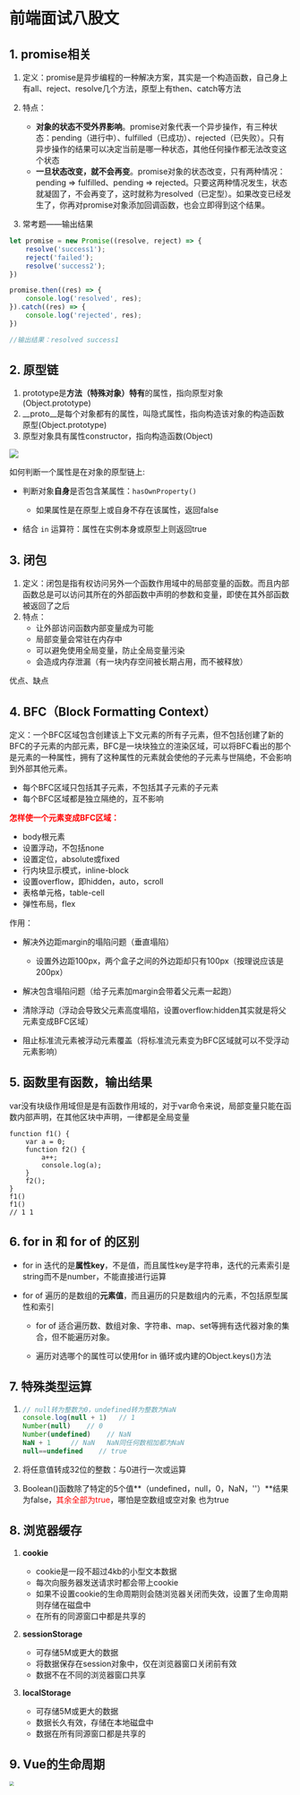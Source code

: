 # 前端面试八股文

## 1. promise相关

1. 定义：promise是异步编程的一种解决方案，其实是一个构造函数，自己身上有all、reject、resolve几个方法，原型上有then、catch等方法
2. 特点：
   - **对象的状态不受外界影响**。promise对象代表一个异步操作，有三种状态：pending（进行中）、fulfilled（已成功）、rejected（已失败）。只有异步操作的结果可以决定当前是哪一种状态，其他任何操作都无法改变这个状态
   - **一旦状态改变，就不会再变**。promise对象的状态改变，只有两种情况：pending => fulfilled、pending => rejected。只要这两种情况发生，状态就凝固了，不会再变了，这时就称为resolved（已定型）。如果改变已经发生了，你再对promise对象添加回调函数，也会立即得到这个结果。

3. 常考题——输出结果

```javascript
let promise = new Promise((resolve, reject) => {
    resolve('success1');
    reject('failed');
    resolve('success2');
})

promise.then((res) => {
    console.log('resolved', res);
}).catch((res) => {
    console.log('rejected', res);
})

//输出结果：resolved success1
```



## 2. 原型链

1. prototype是**方法（特殊对象）特有**的属性，指向原型对象(Object.prototype)
2. \_\_proto\_\_是每个对象都有的属性，叫隐式属性，指向构造该对象的构造函数原型(Object.prototype)
3. 原型对象具有属性constructor，指向构造函数(Object)

![](D:\资料\web前端学习资料素材\笔记\imgs\原型链.jpg)

如何判断一个属性是在对象的原型链上:

- 判断对象**自身**是否包含某属性：`hasOwnProperty()`
  - 如果属性是在原型上或自身不存在该属性，返回false

- 结合 `in` 运算符：属性在实例本身或原型上则返回true



## 3. 闭包

1. 定义：闭包是指有权访问另外一个函数作用域中的局部变量的函数。而且内部函数总是可以访问其所在的外部函数中声明的参数和变量，即使在其外部函数被返回了之后
2. 特点：
   - 让外部访问函数内部变量成为可能
   - 局部变量会常驻在内存中
   - 可以避免使用全局变量，防止全局变量污染
   - 会造成内存泄漏（有一块内存空间被长期占用，而不被释放）

优点、缺点



## 4. BFC（Block Formatting Context）

定义：一个BFC区域包含创建该上下文元素的所有子元素，但不包括创建了新的BFC的子元素的内部元素，BFC是一块块独立的渲染区域，可以将BFC看出的那个是元素的一种属性，拥有了这种属性的元素就会使他的子元素与世隔绝，不会影响到外部其他元素。

- 每个BFC区域只包括其子元素，不包括其子元素的子元素
- 每个BFC区域都是独立隔绝的，互不影响

<span style="color:red">**怎样使一个元素变成BFC区域：**</span>

- body根元素
- 设置浮动，不包括none
- 设置定位，absolute或fixed
- 行内块显示模式，inline-block
- 设置overflow，即hidden，auto，scroll
- 表格单元格，table-cell
- 弹性布局，flex

作用：

- 解决外边距margin的塌陷问题（垂直塌陷）
  - 设置外边距100px，两个盒子之间的外边距却只有100px（按理说应该是200px）

- 解决包含塌陷问题（给子元素加margin会带着父元素一起跑）
- 清除浮动（浮动会导致父元素高度塌陷，设置overflow:hidden其实就是将父元素变成BFC区域）
- 阻止标准流元素被浮动元素覆盖（将标准流元素变为BFC区域就可以不受浮动元素影响）



## 5. 函数里有函数，输出结果

var没有块级作用域但是是有函数作用域的，对于var命令来说，局部变量只能在函数内部声明，在其他区块中声明，一律都是全局变量

```
function f1() {
    var a = 0;
    function f2() {
        a++;
        console.log(a);
    }
    f2();
}
f1()
f1()
// 1 1
```



## 6. for in 和 for of 的区别

- for in 迭代的是**属性key**，不是值，而且属性key是字符串，迭代的元素索引是string而不是number，不能直接进行运算

- for of 遍历的是数组的**元素值**，而且遍历的只是数组内的元素，不包括原型属性和索引

  - for of 适合遍历数、数组对象、字符串、map、set等拥有迭代器对象的集合，但不能遍历对象。

  - 遍历对选哪个的属性可以使用for in 循环或内建的Object.keys()方法



## 7. 特殊类型运算

1. ```javascript
   // null转为整数为0，undefined转为整数为NaN
   console.log(null + 1)   // 1
   Number(null)    // 0
   Number(undefined)    // NaN
   NaN + 1     // NaN   NaN同任何数相加都为NaN
   null==undefined    // true
   ```

2. 将任意值转成32位的整数：与0进行一次或运算

3. Boolean()函数除了特定的5个值**（undefined，null，0，NaN，''）**结果为false，<span style="color: red">其余全部为true</span>，哪怕是空数组或空对象 也为true

## 8. 浏览器缓存

1. **cookie**
   - cookie是一段不超过4kb的小型文本数据
   - 每次向服务器发送请求时都会带上cookie
   - 如果不设置cookie的生命周期则会随浏览器关闭而失效，设置了生命周期则存储在磁盘中
   - 在所有的同源窗口中都是共享的

2. **sessionStorage**
   - 可存储5M或更大的数据
   - 将数据保存在session对象中，仅在浏览器窗口关闭前有效
   - 数据不在不同的浏览器窗口共享

3. **localStorage**
   - 可存储5M或更大的数据
   - 数据长久有效，存储在本地磁盘中
   - 数据在所有同源窗口都是共享的



## 9. Vue的生命周期

<img src="D:\资料\web前端学习资料素材\笔记\imgs\生命周期.png" style="zoom: 50%;" />


